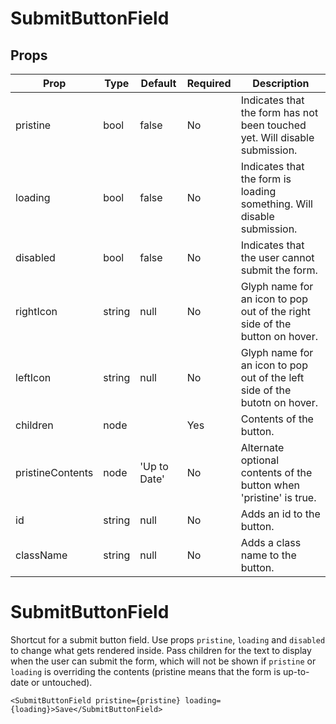 SubmitButtonField
=================


Props
-----

Prop                  | Type     | Default                   | Required | Description
--------------------- | -------- | ------------------------- | -------- | -----------
pristine|bool|false|No|Indicates that the form has not been touched yet. Will disable submission.
loading|bool|false|No|Indicates that the form is loading something. Will disable submission.
disabled|bool|false|No|Indicates that the user cannot submit the form.
rightIcon|string|null|No|Glyph name for an icon to pop out of the right side of the button on hover.
leftIcon|string|null|No|Glyph name for an icon to pop out of the left side of the butotn on hover.
children|node||Yes|Contents of the button.
pristineContents|node|'Up to Date'|No|Alternate optional contents of the button when 'pristine' is true.
id|string|null|No|Adds an id to the button.
className|string|null|No|Adds a class name to the button.

# SubmitButtonField

Shortcut for a submit button field. Use props `pristine`, `loading` and `disabled` to change what gets rendered inside. Pass children for the text to display when the user can submit the form, which will not be shown if `pristine` or `loading` is overriding the contents (pristine means that the form is up-to-date or untouched).

```
<SubmitButtonField pristine={pristine} loading={loading}>Save</SubmitButtonField>
```
